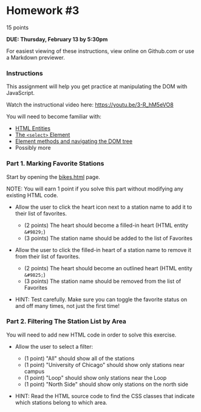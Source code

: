 # Homework #3

15 points

**DUE: Thursday, February 13 by 5:30pm**

For easiest viewing of these instructions, view online on Github.com or use a Markdown previewer.


### Instructions

This assignment will help you get practice at manipulating the DOM
with JavaScript.

Watch the instructional video here: https://youtu.be/3-R_hM5eVO8

You will need to become familiar with:

* [HTML Entities](https://developer.mozilla.org/en-US/docs/Glossary/Entity)
* [The `<select>` Element](https://developer.mozilla.org/en-US/docs/Web/HTML/Element/select)
* [Element methods and navigating the DOM tree](https://developer.mozilla.org/en-US/docs/Web/API/Element)
* Possibly more

### Part 1. Marking Favorite Stations

Start by opening the [bikes.html](bikes.html) page.

NOTE: You will earn 1 point if you solve this part without modifying any existing HTML code.

  * Allow the user to click the heart icon next to a station name to
    add it to their list of favorites.
    * (2 points) The heart should become a filled-in heart (HTML entity `&#9829;`)
    * (3 points) The station name should be added to the list of Favorites

  * Allow the user to click the filled-in heart of a station name
    to remove it from their list of favorites.
    * (2 points) The heart should become an outlined heart (HTML entity `&#9825;`)
    * (3 points) The station name should be removed from the list of Favorites


  * HINT: Test carefully. Make sure you can toggle the favorite status on and off many   times, not just the first time!

### Part 2. Filtering The Station List by Area

You will need to add new HTML code in order to solve this exercise.

  * Allow the user to select a filter:
    * (1 point) "All" should show all of the stations
    * (1 point) "University of Chicago" should show only stations near campus
    * (1 point) "Loop" should show only stations near the Loop
    * (1 point) "North Side" should show only stations on the north side



  * HINT: Read the HTML source code to find the CSS classes that indicate
    which stations belong to which area.







